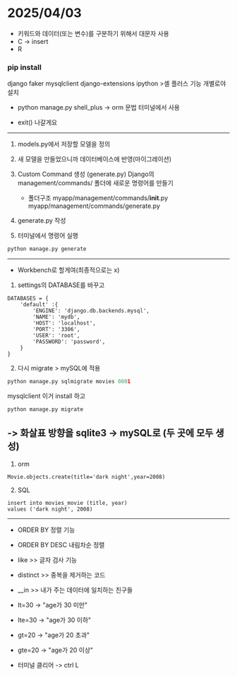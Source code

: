 # 2025/04/03
- 키워드와 데이터(또는 변수)를 구분하기 위해서 대문자 사용
- C  -> insert
- R
 ### pip install
django faker
mysqlclient
django-extensions
ipython >셸 플러스 기능 개별로야 설치

- python manage.py shell_plus 
-> orm 문법 터미널에서 사용

- exit() 나갈게요
--------

1. models.py에서 저장할 모델을 정의

2. 새 모델을 만들었으니까 데이터베이스에 반영(마이그레이션)

3. Custom Command 생성 (generate.py)
Django의 management/commands/ 폴더에 새로운 명령어를 만들기
    - 폴더구조 
    myapp/management/commands/__init__.py
    myapp/management/commands/generate.py

4. generate.py 작성

5. 터미널에서 명령어 실행
```python
python manage.py generate
```
---------

- Workbench로 할게여(최종적으로는 x)
1. settings의 DATABASE를 바꾸고
```shell
DATABASES = {
    'default' :{
        'ENGINE': 'django.db.backends.mysql',
        'NAME': 'mydb',
        'HOST': 'localhost',
        'PORT': '3306',
        'USER': 'root',
        'PASSWORD': 'password',
    }
}
```
2. 다시 migrate > mySQL에 적용
```python
python manage.py sqlmigrate movies 0001
```
mysqlclient 이거 install 하고

```python
python manage.py migrate
```

-> 화살표 방향을 sqlite3 -> mySQL로 (두 곳에 모두 생성)
-------------

1. orm
```shell
Movie.objects.create(title='dark night',year=2008)
```
2. SQL
```shell
insert into movies_movie (title, year)
values ('dark night', 2008)
 ```
---------
 - ORDER BY 정렬 기능
 - ORDER BY DESC 내림차순 정렬
 
 - like >> 글자 검사 기능

 - distinct >> 중복을 제거하는 코드

 - __in >> 내가 주는 데이터에 일치하는 친구들

 - lt=30 → "age가 30 미만"
 - lte=30 → "age가 30 이하"
 - gt=20 → "age가 20 초과"
 - gte=20 → "age가 20 이상"

 - 터미널 클리어 -> ctrl L